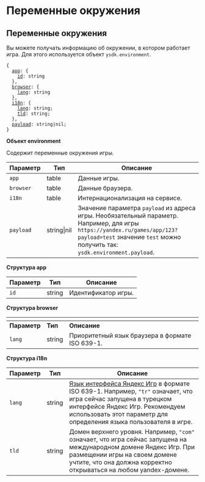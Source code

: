 # Переменные окружения

## Переменные окружения

Вы можете получать информацию об окружении, в котором работает игра. Для этого используется объект `ysdk.environment`.

<pre class="language-lua"><code class="lang-lua">{
  <a data-footnote-ref href="#user-content-fn-1">app</a>: {
    <a data-footnote-ref href="#user-content-fn-2">id</a>: string
  },
  <a data-footnote-ref href="#user-content-fn-3">browser</a>: {
    <a data-footnote-ref href="#user-content-fn-4">lang</a>: string
  },
  <a data-footnote-ref href="#user-content-fn-5">i18n</a>: {
    <a data-footnote-ref href="#user-content-fn-6">lang</a>: string;
    <a data-footnote-ref href="#user-content-fn-7">tld</a>: string;
  },
  <a data-footnote-ref href="#user-content-fn-8">payload</a>: string|nil;
}
</code></pre>

**Объект environment**

Содержит переменные окружения игры.

| **Параметр** | **Тип**     | **Описание**                                                                                                                                                                                            |
| ------------ | ----------- | ------------------------------------------------------------------------------------------------------------------------------------------------------------------------------------------------------- |
| `app`        | table       | Данные игры.                                                                                                                                                                                            |
| `browser`    | table       | Данные браузера.                                                                                                                                                                                        |
| `i18n`       | table       | Интернационализация на сервисе.                                                                                                                                                                         |
| `payload`    | string\|nil | Значение параметра `payload` из адреса игры. Необязательный параметр. Например, для игры `https://yandex.ru/games/app/123?payload=test` значение `test` можно получить так: `ysdk.environment.payload`. |

**Структура app**

| **Параметр** | **Тип** | **Описание**        |
| ------------ | ------- | ------------------- |
| `id`         | string  | Идентификатор игры. |

**Структура browser**

<table data-header-hidden data-full-width="false"><thead><tr><th></th><th></th><th></th></tr></thead><tbody><tr><td><strong>Параметр</strong></td><td><strong>Тип</strong></td><td><strong>Описание</strong></td></tr><tr><td><code>lang</code></td><td>string</td><td>Приоритетный язык браузера в формате ISO 639-1.</td></tr></tbody></table>

**Структура i18n**

| Параметр | Тип    | Описание                                                                                                                                                                                                                                                                                               |
| -------- | ------ | ------------------------------------------------------------------------------------------------------------------------------------------------------------------------------------------------------------------------------------------------------------------------------------------------------ |
| `lang`   | string | [Язык интерфейса Яндекс Игр](https://yandex.ru/dev/games/doc/ru/concepts/languages-and-domains#languages) в формате ISO 639-1. Например, `"tr"` означает, что игра сейчас запущена в турецком интерфейсе Яндекс Игр. Рекомендуем использовать этот параметр для определения языка пользователя в игре. |
| `tld`    | string | Домен верхнего уровня. Например, `"com"` означает, что игра сейчас запущена на международном домене Яндекс Игр. При размещении игры на своем домене учтите, что она должна корректно открываться на любом yandex-домене.                                                                               |

[^1]: Данные игры.

[^2]: Идентификатор игры.

[^3]: Данные браузера.

[^4]: Приоритетный язык браузера в формате ISO 639-1.

[^5]: Интернационализация на сервисе.

[^6]: [Язык интерфейса Яндекс Игр](https://yandex.ru/dev/games/doc/ru/concepts/languages-and-domains#languages) в формате ISO 639-1. Например, `"tr"` означает, что игра сейчас запущена в турецком интерфейсе Яндекс Игр. Рекомендуем использовать этот параметр для определения языка пользователя в игре.

[^7]: Домен верхнего уровня. Например, `"com"` означает, что игра сейчас запущена на международном домене Яндекс Игр. При размещении игры на своем домене учтите, что она должна корректно открываться на любом yandex-домене.

[^8]: Значение параметра `payload` из адреса игры. Необязательный параметр. Например, для игры `https://yandex.ru/games/app/123?payload=test` значение `test` можно получить так: `ysdk.environment.payload`.
